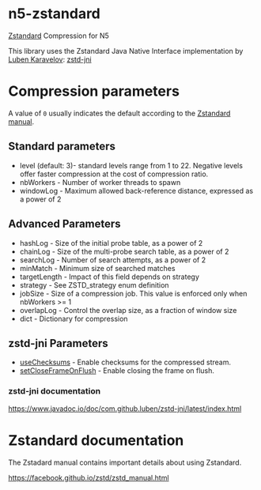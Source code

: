 # n5-zstandard

[Zstandard](https://facebook.github.io/zstd/) Compression for N5

This library uses the Zstandard Java Native Interface implementation by [Luben Karavelov](https://github.com/luben): [zstd-jni](https://github.com/luben/zstd-jni)

# Compression parameters

A value of `0` usually indicates the default according to the [Zstandard manual](https://facebook.github.io/zstd/zstd_manual.html).

## Standard parameters
* level (default: 3)- standard levels range from 1 to 22. Negative levels offer faster compression at the cost of compression ratio.
* nbWorkers - Number of worker threads to spawn
* windowLog - Maximum allowed back-reference distance, expressed as a power of 2

## Advanced Parameters
* hashLog - Size of the initial probe table, as a power of 2
* chainLog - Size of the multi-probe search table, as a power of 2
* searchLog - Number of search attempts, as a power of 2
* minMatch - Minimum size of searched matches
* targetLength - Impact of this field depends on strategy
* strategy - See ZSTD\_strategy enum definition
* jobSize - Size of a compression job. This value is enforced only when nbWorkers >= 1
* overlapLog - Control the overlap size, as a fraction of window size
* dict - Dictionary for compression

## zstd-jni Parameters
* [useChecksums](https://www.javadoc.io/static/com.github.luben/zstd-jni/1.5.5-10/com/github/luben/zstd/ZstdOutputStream.html) - Enable checksums for the compressed stream.
* [setCloseFrameOnFlush](https://www.javadoc.io/static/com.github.luben/zstd-jni/1.5.5-10/com/github/luben/zstd/ZstdOutputStream.html) - Enable closing the frame on flush.

### zstd-jni documentation

https://www.javadoc.io/doc/com.github.luben/zstd-jni/latest/index.html

# Zstandard documentation

The Zstadard manual contains important details about using Zstandard.

https://facebook.github.io/zstd/zstd_manual.html
